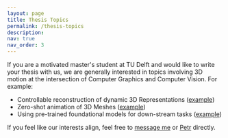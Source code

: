```yaml
---
layout: page
title: Thesis Topics
permalink: /thesis-topics
description: 
nav: true
nav_order: 3
---
```

If you are a motivated master's student at TU Delft and would like to write your thesis with us, we are generally interested in topics involving 3D motion at the intersection of Computer Graphics and Computer Vision. For example: 
<ul>
    <li>Controllable reconstruction of dynamic 3D Representations (<a href="https://lukas.uzolas.com/Articulated-Point-NeRF/">example</a>)</li>
    <li>Zero-shot animation of 3D Meshes (<a href="https://lukas.uzolas.com/MotionDreamer/">example</a>)</li>
    <li>Using pre-trained foundational models for down-stream tasks (<a href="https://lukas.uzolas.com/SurfaceAware3DFeaturesSite/">example</a>)</li>
    
</ul>
If you feel like our interests align, feel free to <a href="mailto:lukas@uzolas.com">message me</a> or <a href="http://kellnhofer.xyz/">Petr</a> directly.
